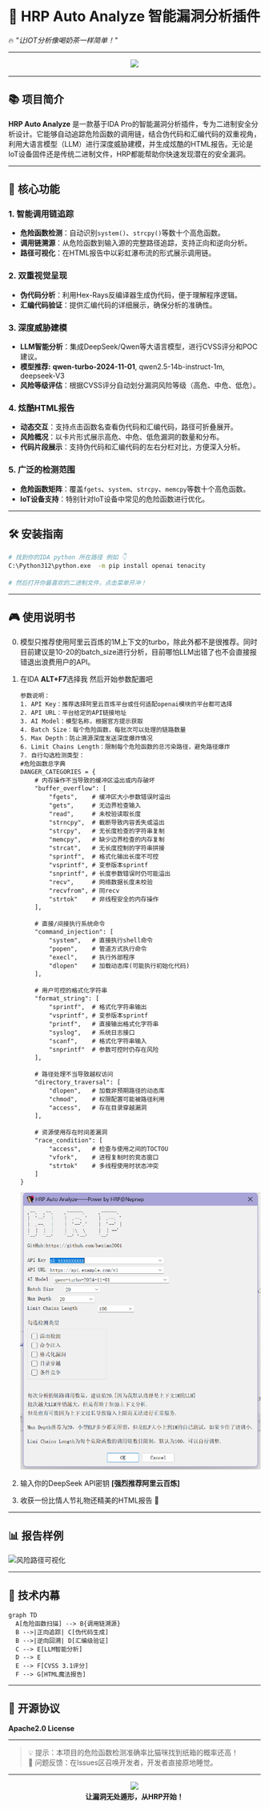 # 🚀 **HRP Auto Analyze 智能漏洞分析插件**  

🔥 *"让IOT分析像喝奶茶一样简单！"*  

---

<div align="center">
  <img src="https://media.giphy.com/media/L1R1tvI9svkIWwpVYr/giphy.gif" width="400">
</div>


---

## 📚 **项目简介**  

**HRP Auto Analyze** 是一款基于IDA Pro的智能漏洞分析插件，专为二进制安全分析设计。它能够自动追踪危险函数的调用链，结合伪代码和汇编代码的双重视角，利用大语言模型（LLM）进行深度威胁建模，并生成炫酷的HTML报告。无论是IoT设备固件还是传统二进制文件，HRP都能帮助你快速发现潜在的安全漏洞。

---

## 🚀 **核心功能**  

### 1. **智能调用链追踪**  

- **危险函数检测**：自动识别`system()`、`strcpy()`等数十个高危函数。
- **调用链溯源**：从危险函数到输入源的完整路径追踪，支持正向和逆向分析。
- **路径可视化**：在HTML报告中以彩虹瀑布流的形式展示调用链。

### 2. **双重视觉呈现**  

- **伪代码分析**：利用Hex-Rays反编译器生成伪代码，便于理解程序逻辑。
- **汇编代码验证**：提供汇编代码的详细展示，确保分析的准确性。

### 3. **深度威胁建模**  

- **LLM智能分析**：集成DeepSeek/Qwen等大语言模型，进行CVSS评分和POC建议。
- **模型推荐:** **qwen-turbo-2024-11-01**, qwen2.5-14b-instruct-1m, deepseek-V3
- **风险等级评估**：根据CVSS评分自动划分漏洞风险等级（高危、中危、低危）。

### 4. **炫酷HTML报告**  

- **动态交互**：支持点击函数名查看伪代码和汇编代码，路径可折叠展开。
- **风险概况**：以卡片形式展示高危、中危、低危漏洞的数量和分布。
- **代码片段展示**：支持伪代码和汇编代码的左右分栏对比，方便深入分析。

### 5. **广泛的检测范围**  

- **危险函数矩阵**：覆盖`fgets`、`system`、`strcpy`、`memcpy`等数十个高危函数。
- **IoT设备支持**：特别针对IoT设备中常见的危险函数进行优化。

---

## 🛠️ **安装指南**  

```bash
# 找到你的IDA python 所在路径 例如 👇
C:\Python312\python.exe  -m pip install openai tenacity

# 然后打开你最喜欢的二进制文件，点击菜单开冲！
```

---

## 🎮 **使用说明书**  
0. 模型只推荐使用阿里云百炼的1M上下文的turbo，除此外都不是很推荐。同时目前建议是10-20的batch_size进行分析，目前哪怕LLM出错了也不会直接报错退出浪费用户的API。

1. 在IDA **ALT+F7**选择我 然后开始参数配置吧

   ```
   参数说明：
   1. API Key：推荐选择阿里云百炼平台或任何适配openai模块的平台都可选择
   2. API URL：平台给定的API链接地址
   3. AI Model：模型名称，根据官方提示获取
   4. Batch Size：每个危险函数，每批次可以处理的链路数量
   5. Max Depth：防止溯源深度发送深度爆炸情况
   6. Limit Chains Length：限制每个危险函数的总污染路径，避免路径爆炸
   7. 自行勾选检测类型：
   #危险函数总字典
   DANGER_CATEGORIES = {
       # 内存操作不当导致的缓冲区溢出或内存破坏
       "buffer_overflow": [
           "fgets",    # 缓冲区大小参数错误时溢出
           "gets",     # 无边界检查输入
           "read",     # 未校验读取长度
           "strncpy",  # 截断导致内容丢失或溢出
           "strcpy",   # 无长度检查的字符串复制
           "memcpy",   # 缺少边界检查的内存复制
           "strcat",   # 无长度控制的字符串拼接
           "sprintf",  # 格式化输出长度不可控
           "vsprintf", # 变参版本sprintf
           "snprintf", # 长度参数错误时仍可能溢出
           "recv",     # 网络数据长度未校验
           "recvfrom", # 同recv
           "strtok"    # 非线程安全的内存操作
       ],
       
       # 直接/间接执行系统命令
       "command_injection": [
           "system",   # 直接执行shell命令
           "popen",    # 管道方式执行命令
           "execl",    # 执行外部程序
           "dlopen"    # 加载动态库(可能执行初始化代码)
       ],
       
       # 用户可控的格式化字符串
       "format_string": [
           "sprintf",  # 格式化字符串输出
           "vsprintf", # 变参版本sprintf
           "printf",   # 直接输出格式化字符串
           "syslog",   # 系统日志接口
           "scanf",    # 格式化字符串输入
           "snprintf"  # 参数可控时仍存在风险
       ],
       
       # 路径处理不当导致越权访问
       "directory_traversal": [
           "dlopen",   # 加载非预期路径的动态库
           "chmod",    # 权限配置可能被路径利用
           "access",   # 存在目录穿越漏洞
       ],
       
       # 资源使用存在时间差漏洞
       "race_condition": [
           "access",   # 检查与使用之间的TOCTOU
           "vfork",    # 进程复制时的竞态窗口
           "strtok"    # 多线程使用时状态冲突
       ]
   }
   ```

   ![](image/1.jpg)

2. 输入你的DeepSeek API密钥 **[强烈推荐阿里云百炼]**  

3. 收获一份比情人节礼物还精美的HTML报告 💌  

---

## 📊 **报告样例**  

![风险路径可视化](https://media.giphy.com/media/v1.Y2lkPTc5MGI3NjExZ2Z1c3J4c2J5N2NqZ2Ntc3A4d3JqOWV1YzJ6eDZ4Z2FyY3JjZzRzdyZlcD12MV9pbnRlcm5hbF9naWZfYnlfaWQmY3Q9Zw/3o7btTqBZqOqCmNxS8/giphy.gif)  


---

## 🧠 **技术内幕**  

```mermaid
graph TD
  A[危险函数扫描] --> B{调用链溯源}
  B -->|正向追踪| C[伪代码生成]
  B -->|逆向回溯| D[汇编级验证]
  C --> E[LLM智能分析]
  D --> E
  E --> F[CVSS 3.1评分]
  F --> G[HTML魔法报告]
```



---

## 📜 **开源协议**  

**Apache2.0 License** 

---

> 💡 提示：本项目的危险函数检测准确率比猫咪找到纸箱的概率还高！  
> 🐞 问题反馈：在Issues区召唤开发者，开发者直接原地睡觉。  

---

<div align="center">
  <img src="https://media.giphy.com/media/3o7TKMt1VVNkHV2PaE/giphy.gif" width="200">
  <br>
  <b>让漏洞无处遁形，从HRP开始！</b>
</div>
